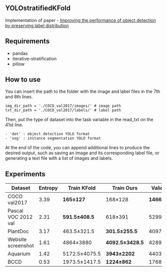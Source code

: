 ## YOLOstratifiedKFold
Implementation of paper - [Improving the performance of object detection by preserving label distribution](no)

## Requirements
- pandas
- iterative-stratification
- pillow

## How to use
You can insert the path to the folder with the image and label files in the 7th and 8th lines.
```
img_dir_path = './COCO_val2017/images/' # image path
txt_dir_path = './COCO_val2017/labels/' # label path
```

Then, put the type of dataset into the task variable in the read_txt on the 41st line.
```
- 'det' : object detection YOLO format
- 'seg' : instance segmentation YOLO format
```

At the end of the code, you can append additional lines to produce the desired output, such as saving an image and its corresponding label file, or generating a text file with a list of images and labels.

## Experiments

| **Dataset**          | **Entropy** | **Train KFold**        | **Train Ours**         | **Validation KFold**          | **Validation Ours**           |
|----------------------|-------------|------------------------|------------------------|-------------------------------|-------------------------------|
| COCO val2017         | 3.39        | **165±127**            | 168±128                | **1466.5±1126.5**             | 1506.5±1144.5                 |
| Pascal VOC 2012 val  | 2.31        | **591.5±408.5**        | 618±391                | 5299±3712                     | **5279±3330**                 |
| PlantDoc             | 3.17        | 463.5±321.5            | **301.5±255.5**        | 4097±2803                     | **2614.5±2205.5**             |
| Website screenshot   | 1.61        | 4864±3880              | **4092.5±3428.5**      | 42897±34009                   | **35538.5±29582.5**           |
| Aquarium             | 1.42        | 5172.5±4075.5          | **3943±2202**          | 44031.5±33452.5               | **38541±22795**               |
| BCCD                 | 0.53        | 1973.5±1417.5          | **1224±862**           | 17683.5±12738.5               | **11459±8186**                |
